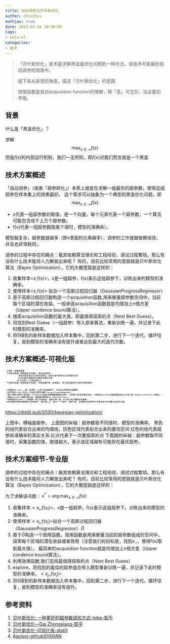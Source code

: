 ```yaml
---
title: 自动调参之贝叶斯优化
author: chiechie
mathjax: true
date: 2021-03-24 10:30:05
tags:
- auto-ml
categories:
- 技术
---
```


> 「贝叶斯优化」技术是求解黑盒最优化问题的一种方法，该技术可拓展到自动调参的场景中。
> 
> 接下来从直觉的角度，描述「贝叶斯优化」的思路
>
> 效用函数是我对acquisition function的理解，得「意」可忘形，没必要扣字眼。


## 背景

什么是「黑盒优化」？

求解 
$$ \max _{x \in \mathcal{X}} f(x)$$
但是$f(x)$的内部运行机制，我们一无所知，即$f(x)$对我们而言就是一个黑盒


## 技术方案概述
「自动调参」（或者「超参转化」）本质上就是在求解一组最优的超参数，使得这组超参在样本集上的效果最好。
这个需求可以抽象为一个典型的黑盒优化问题，即
$$ \max _{x \in \mathcal{X}} f(x)$$

- x代表一组超参数的取值，是一个向量，每个元素代表一个超参数，一个算法可能包含成千上万个超参数。
- f(x)代表一组超参数取某个值时，模型的准确率）。

模型越复杂，超参数就越多（即x里面的元素越多），调参的工作就越依赖经验，并且也非常耗时。


调参的过程中存在的痛点：极其依赖算法理论和工程经验，调试过程繁琐。那么有没有什么技术能将人力解放出来呢？
有的，目前比较常用的思路就是贝叶斯优化算法（Bayes Optimization），它的大概思路是这样的：

1. 收集样本<x,f(x)>，x是一组超参，f(x)表示这组超参下，训练出来的模型的准确率。
2. 使用样本<x,f(x)> 拟合一个高斯过程回归器（GaussianProgressRegressor）
3. 基于高斯过程回归器构造一个acquisition函数,用来衡量超参数空间中，当前每个区域的潜在收益。一般来说acquisition函数就是均值加上n倍方差（Upper condence bound算法）。
4. 搜索acquisition函数的最大值，即最值得探索的点（Next Best Guess）。
5. 将找到Best Guess（一组超参）带入原来算法，重新训练一遍，并记录下此时模型的准确率。
6. 将5得到的新样本数据加入样本集中，回到第二步，进行下一个迭代，循环往复，直到模型的准确率没有提升或者达到最大的迭代次数。


## 技术方案概述-可视化版

![贝叶斯优化](img.png)

https://distill.pub/2020/bayesian-optimization/

上图中，横轴是超参，
上面图的纵轴：超参数取不同值时，模型的准确率。
	黑色的线代表拟合出来的均值线，灰色区域代表拟合出来的置信区间
	红色的线代表超参和准确率的真实关系
                    红点代表下一次要探索的点
下面图的纵轴：超参数取不同值时，采集函数的值，取值越大，表示该区域越有可能存在最优超参。


## 技术方案细节-专业版


调参的过程中存在的痛点：极其依赖算法理论和工程经验，调试过程繁琐。那么有没有什么技术能将人力解放出来呢？
有的，目前比较常用的思路就是贝叶斯优化算法（Bayes Optimization），它的大概思路是这样的：

为了求解该问题：
$x^{*}=\arg \max _{x \in \mathcal{X}} f(x)$

1. 收集样本$<x_i,f(x_i)>$，x是一组超参，f(x)表示这组超参下，训练出来的模型的准确率。
2. 使用样本$<x_i,f(x_i)>$拟合一个高斯过程回归器（GaussianProgressRegressor）$\hat G$
3. 基于$\hat G$构造一个效用函数。效用函数是用来衡量当前的超参数组成的空间中，探索每个区域的潜在收益或者效用（注意我们的目标是，找到$x_\star$，使得f(x)取到最大值）。 最简单的acquisition function就是均值加上n倍方差（Upper condence bound算法）。
4. 利用效用函数,我们去找最值得探索的点（Next Best Guess）
5. explore，将找到的最佳的超参组合带入模型重新训练一遍，并记录下此时模型的准确率。$<x_j,f(x_j)>$
6. 将5得到的新样本数据加入样本集中，回到第二步，进行下一个迭代，循环往复，直到模型的准确率没有提升。



## 参考资料

1. [贝叶斯优化: 一种更好的超参数调优方式-tobe-知乎](https://zhuanlan.zhihu.com/p/29779000)
2. [贝叶斯优化—Dai Zhongxiang-知乎](https://zhuanlan.zhihu.com/p/76269142)
3. [贝叶斯优化-可视化版-distill](https://distill.pub/2020/bayesian-optimization/)
4. [Aavisor-githubSHIXIAN](https://github.com/tobegit3hub/advisor)
